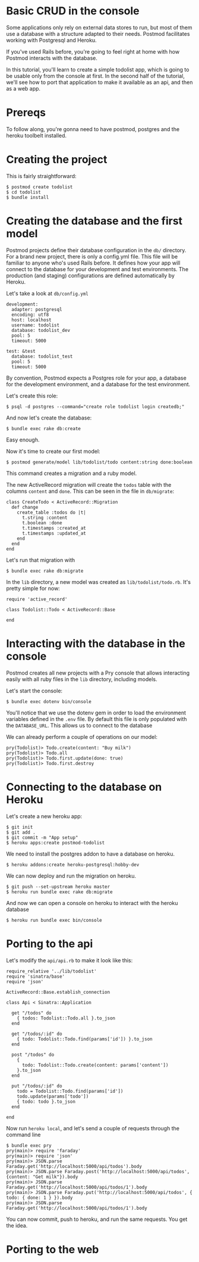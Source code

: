 Basic CRUD in the console
===

Some applications only rely on external data stores to run, but most of them use a database with a structure adapted to their needs. Postmod facilitates working with Postgresql and Heroku.

If you've used Rails before, you're going to feel right at home with how Postmod interacts with the database.

In this tutorial, you'll learn to create a simple todolist app, which is going to be usable only from the console at first. In the second half of the tutorial, we'll see how to port that application to make it available as an api, and then as a web app.


Prereqs
===

To follow along, you're gonna need to have postmod, postgres and the heroku toolbelt installed.

Creating the project
===

This is fairly straightforward:
```
$ postmod create todolist
$ cd todolist
$ bundle install
```

Creating the database and the first model
===

Postmod projects define their database configuration in the `db/` directory. For a brand new project, there is only a config.yml file.
This file will be familiar to anyone who's used Rails before. It defines how your app will connect to the database for your development and test environments. The production (and staging) configurations are defined automatically by Heroku.

Let's take a look at `db/config.yml`
```
development:
  adapter: postgresql
  encoding: utf8
  host: localhost
  username: todolist
  database: todolist_dev
  pool: 5
  timeout: 5000

test: &test
  database: todolist_test
  pool: 5
  timeout: 5000
```
By convention, Postmod expects a Postgres role for your app, a database for the development environment, and a database for the test environment.

Let's create this role:
```
$ psql -d postgres --command="create role todolist login createdb;"
```

And now let's create the database:
```
$ bundle exec rake db:create
```

Easy enough.


Now it's time to create our first model:
```
$ postmod generate/model lib/todolist/todo content:string done:boolean
```
This command creates a migration and a ruby model.


The new ActiveRecord migration will create the `todos` table with the columns `content` and `done`. This can be seen in the file in `db/migrate`:
```
class CreateTodo < ActiveRecord::Migration
  def change
    create_table :todos do |t|
      t.string :content
      t.boolean :done
      t.timestamps :created_at
      t.timestamps :updated_at
    end
  end
end
```

Let's run that migration with
```
$ bundle exec rake db:migrate
```

In the `lib` directory, a new model was created as `lib/todolist/todo.rb`. It's pretty simple for now:
```
require 'active_record'

class Todolist::Todo < ActiveRecord::Base

end
```


Interacting with the database in the console
===

Postmod creates all new projects with a Pry console that allows interacting easily with all ruby files in the `lib` directory, including models.

Let's start the console:
```
$ bundle exec dotenv bin/console
```
You'll notice that we use the dotenv gem in order to load the environment variables defined in the `.env` file. By default this file is only populated with the `DATABASE_URL`. This allows us to connect to the database

We can already perform a couple of operations on our model:
```
pry(Todolist)> Todo.create(content: "Buy milk")
pry(Todolist)> Todo.all
pry(Todolist)> Todo.first.update(done: true)
pry(Todolist)> Todo.first.destroy
```

Connecting to the database on Heroku
===

Let's create a new heroku app:
```
$ git init
$ git add .
$ git commit -m "App setup"
$ heroku apps:create postmod-todolist
```

We need to install the postgres addon to have a database on heroku.
```
$ heroku addons:create heroku-postgresql:hobby-dev
```

We can now deploy and run the migration on heroku.
```
$ git push --set-upstream heroku master
$ heroku run bundle exec rake db:migrate
```

And now we can open a console on heroku to interact with the heroku database
```
$ heroku run bundle exec bin/console
```


Porting to the api
===

Let's modify the `api/api.rb` to make it look like this:
```
require_relative '../lib/todolist'
require 'sinatra/base'
require 'json'

ActiveRecord::Base.establish_connection

class Api < Sinatra::Application

  get "/todos" do
    { todos: Todolist::Todo.all }.to_json
  end

  get "/todos/:id" do
    { todo: Todolist::Todo.find(params['id']) }.to_json
  end

  post "/todos" do
    {
      todo: Todolist::Todo.create(content: params['content'])
    }.to_json
  end

  put "/todos/:id" do
    todo = Todolist::Todo.find(params['id'])
    todo.update(params['todo'])
    { todo: todo }.to_json
  end

end
```

Now run `heroku local`, and let's send a couple of requests through the command line

```
$ bundle exec pry
pry(main)> require 'faraday'
pry(main)> require 'json'
pry(main)> JSON.parse Faraday.get('http://localhost:5000/api/todos').body
pry(main)> JSON.parse Faraday.post('http://localhost:5000/api/todos', {content: "Get milk"}).body
pry(main)> JSON.parse Faraday.get('http://localhost:5000/api/todos/1').body
pry(main)> JSON.parse Faraday.put('http://localhost:5000/api/todos', { todo: { done: 1 } }).body
pry(main)> JSON.parse Faraday.get('http://localhost:5000/api/todos/1').body
```

You can now commit, push to heroku, and run the same requests. You get the idea.

Porting to the web
===

